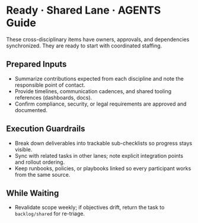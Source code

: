 # Ready · Shared Lane · AGENTS Guide

These cross-disciplinary items have owners, approvals, and dependencies synchronized. They are ready to start with coordinated staffing.

## Prepared Inputs
- Summarize contributions expected from each discipline and note the responsible point of contact.
- Provide timelines, communication cadences, and shared tooling references (dashboards, docs).
- Confirm compliance, security, or legal requirements are approved and documented.

## Execution Guardrails
- Break down deliverables into trackable sub-checklists so progress stays visible.
- Sync with related tasks in other lanes; note explicit integration points and rollout ordering.
- Keep runbooks, policies, or playbooks linked so every participant works from the same source.

## While Waiting
- Revalidate scope weekly; if objectives drift, return the task to `backlog/shared` for re-triage.
